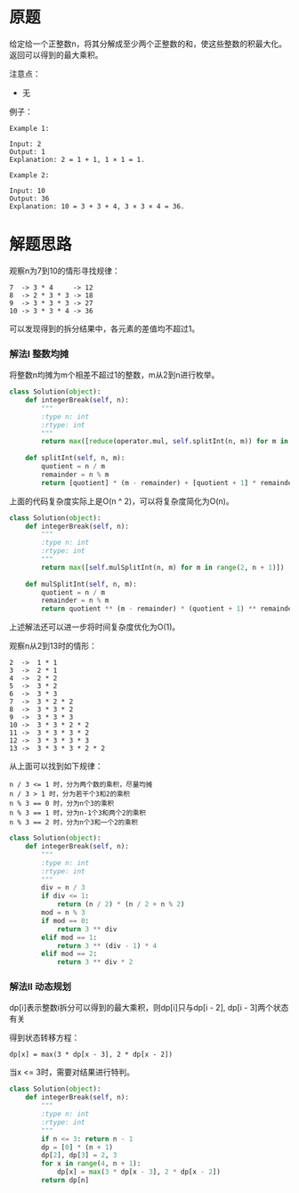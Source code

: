 # 原题
给定给一个正整数n，将其分解成至少两个正整数的和，使这些整数的积最大化。返回可以得到的最大乘积。

注意点：

  - 无

例子：

```
Example 1:

Input: 2
Output: 1
Explanation: 2 = 1 + 1, 1 × 1 = 1.

Example 2:

Input: 10
Output: 36
Explanation: 10 = 3 + 3 + 4, 3 × 3 × 4 = 36.
```

# 解题思路

观察n为7到10的情形寻找规律：

```
7  -> 3 * 4     -> 12
8  -> 2 * 3 * 3 -> 18
9  -> 3 * 3 * 3 -> 27
10 -> 3 * 3 * 4 -> 36
```

可以发现得到的拆分结果中，各元素的差值均不超过1。

### 解法I 整数均摊

将整数n均摊为m个相差不超过1的整数，m从2到n进行枚举。

```python
class Solution(object):
    def integerBreak(self, n):
        """
        :type n: int
        :rtype: int
        """
        return max([reduce(operator.mul, self.splitInt(n, m)) for m in range(2, n + 1)])
    
    def splitInt(self, n, m):
        quotient = n / m
        remainder = n % m
        return [quotient] * (m - remainder) + [quotient + 1] * remainder
```

上面的代码复杂度实际上是O(n ^ 2)，可以将复杂度简化为O(n)。

```python
class Solution(object):
    def integerBreak(self, n):
        """
        :type n: int
        :rtype: int
        """
        return max([self.mulSplitInt(n, m) for m in range(2, n + 1)])
    
    def mulSplitInt(self, n, m):
        quotient = n / m
        remainder = n % m
        return quotient ** (m - remainder) * (quotient + 1) ** remainder
```

上述解法还可以进一步将时间复杂度优化为O(1)。

观察n从2到13时的情形：

```
2  ->  1 * 1
3  ->  2 * 1
4  ->  2 * 2
5  ->  3 * 2
6  ->  3 * 3
7  ->  3 * 2 * 2
8  ->  3 * 3 * 2
9  ->  3 * 3 * 3
10 ->  3 * 3 * 2 * 2
11 ->  3 * 3 * 3 * 2
12 ->  3 * 3 * 3 * 3
13 ->  3 * 3 * 3 * 2 * 2
```

从上面可以找到如下规律：

```
n / 3 <= 1 时，分为两个数的乘积，尽量均摊
n / 3 > 1 时，分为若干个3和2的乘积
n % 3 == 0 时，分为n个3的乘积
n % 3 == 1 时，分为n-1个3和两个2的乘积
n % 3 == 2 时，分为n个3和一个2的乘积
```

```python
class Solution(object):
    def integerBreak(self, n):
        """
        :type n: int
        :rtype: int
        """
        div = n / 3
        if div <= 1:
            return (n / 2) * (n / 2 + n % 2)
        mod = n % 3
        if mod == 0:
            return 3 ** div
        elif mod == 1:
            return 3 ** (div - 1) * 4
        elif mod == 2:
            return 3 ** div * 2
```

### 解法II 动态规划

dp[i]表示整数i拆分可以得到的最大乘积，则dp[i]只与dp[i - 2], dp[i - 3]两个状态有关

得到状态转移方程：

```
dp[x] = max(3 * dp[x - 3], 2 * dp[x - 2])
```

当x <= 3时，需要对结果进行特判。

```python
class Solution(object):
    def integerBreak(self, n):
        """
        :type n: int
        :rtype: int
        """
        if n <= 3: return n - 1
        dp = [0] * (n + 1)
        dp[2], dp[3] = 2, 3
        for x in range(4, n + 1):
            dp[x] = max(3 * dp[x - 3], 2 * dp[x - 2])
        return dp[n]
```


